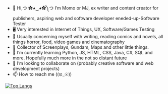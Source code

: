 - 👋 Hi,つ ✿◕‿◕✿༽つ I’m Momo or MJ, ex writer and content creator for publishers, aspiring web and software developer eneded-up-Software Tester 
- 🖥️ Very interested in Internet of Things, UX, Software/Games Testing
- 👀 Usually concerning myself with writing, reading comics and novels, all things horror, food, video games and cinematography
- 👜 Collector of Screenplays, Gundam, Maps and other little things. 
- 🌱 I’m currently learning Python, JS, HTML, CSS, Java, C#, SQL and more.  Hopefully much more in the not so distant future
- 💞️ I’m looking to collaborate on (probably creative software and web development projects)
- 📫 How to reach me ((⊙_☉)) 

[![Top Langs](https://github-readme-stats.vercel.app/api/top-langs/?username=bymoniquejackson)](https://github.com/bymoniquejackson/github-readme-stats)



<!---
bymoniquejackson/bymoniquejackson is a ✨ special ✨ repository because its `README.md` (this file) appears on your GitHub profile.
You can click the Preview link to take a look at your changes.
--->
